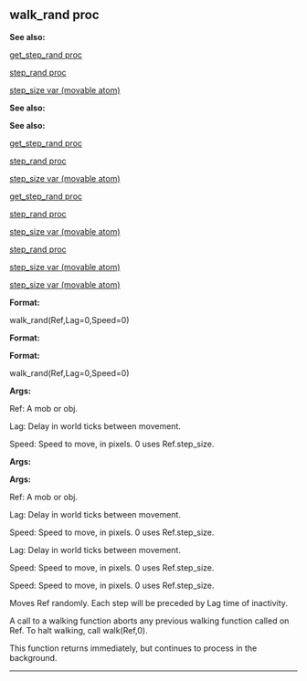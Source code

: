 

 walk\_rand proc
-----------------




**See also:** 


[get\_step\_rand proc](#/proc/get_step_rand) 

[step\_rand proc](#/proc/step_rand) 

[step\_size var (movable atom)](#/atom/movable/var/step_size) 





**See also:** 

**See also:**

[get\_step\_rand proc](#/proc/get_step_rand) 

[step\_rand proc](#/proc/step_rand) 

[step\_size var (movable atom)](#/atom/movable/var/step_size) 



[get\_step\_rand proc](#/proc/get_step_rand)

[step\_rand proc](#/proc/step_rand) 

[step\_size var (movable atom)](#/atom/movable/var/step_size) 


[step\_rand proc](#/proc/step_rand)

[step\_size var (movable atom)](#/atom/movable/var/step_size) 

[step\_size var (movable atom)](#/atom/movable/var/step_size)


**Format:** 


 walk\_rand(Ref,Lag=0,Speed=0)
 


**Format:** 

**Format:**

 walk\_rand(Ref,Lag=0,Speed=0)



**Args:** 


 Ref: A mob or obj.
 
 Lag: Delay in world ticks between movement.
 
 Speed: Speed to move, in pixels. 0 uses Ref.step\_size.
 




**Args:** 

**Args:**

 Ref: A mob or obj.
 
 Lag: Delay in world ticks between movement.
 
 Speed: Speed to move, in pixels. 0 uses Ref.step\_size.
 



 Lag: Delay in world ticks between movement.
 
 Speed: Speed to move, in pixels. 0 uses Ref.step\_size.
 


 Speed: Speed to move, in pixels. 0 uses Ref.step\_size.


 Moves Ref randomly. Each step will be preceded by Lag time of inactivity.




 A call to a walking function aborts any previous walking function called
on Ref. To halt walking, call walk(Ref,0).




 This function returns immediately, but continues to process in the
background.





---


